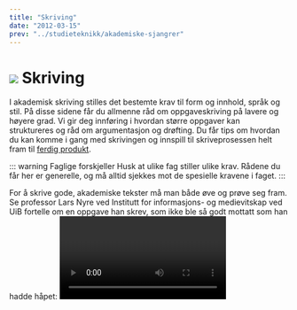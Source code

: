 ```yaml
---
title: "Skriving"
date: "2012-03-15"
prev: "../studieteknikk/akademiske-sjangrer"
---
```



# ![](/images/illustrasjoner_skriving_500x450.png) Skriving

I akademisk skriving stilles det bestemte krav til form og innhold, språk og stil. På disse sidene får du allmenne råd om oppgaveskriving på lavere og høyere grad. Vi gir deg innføring i hvordan større oppgaver kan struktureres og råd om argumentasjon og drøfting. Du får tips om hvordan du kan komme i gang med skrivingen og innspill til skriveprosessen helt fram til [ferdig produkt](/skriving/formelle-krav-til-oppsett/).  

::: warning Faglige forskjeller 
Husk at ulike fag stiller ulike krav. Rådene du får her er generelle, og må alltid sjekkes mot de spesielle kravene i faget.
::: 

For å skrive gode, akademiske tekster må man både øve og prøve seg fram. Se professor Lars Nyre ved Institutt for informasjons- og medievitskap ved UiB fortelle om en oppgave han skrev, som ikke ble så godt mottatt som han hadde håpet:
<Video id="GD1scK6R01A" />


